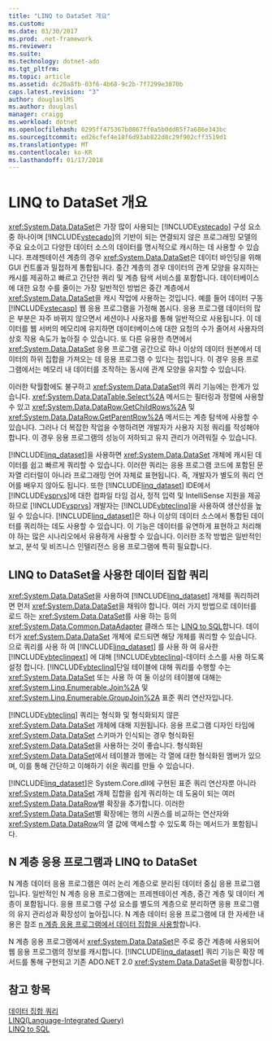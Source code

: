 ```yaml
---
title: "LINQ to DataSet 개요"
ms.custom: 
ms.date: 03/30/2017
ms.prod: .net-framework
ms.reviewer: 
ms.suite: 
ms.technology: dotnet-ado
ms.tgt_pltfrm: 
ms.topic: article
ms.assetid: dc20a8fb-03f6-4b68-9c2b-7f7299e3070b
caps.latest.revision: "3"
author: douglaslMS
ms.author: douglasl
manager: craigg
ms.workload: dotnet
ms.openlocfilehash: 0295ff475367b0867ff0a5b0dd85f7a686e343bc
ms.sourcegitcommit: ed26cfef4e18f6d93ab822d8c29f902cff3519d1
ms.translationtype: MT
ms.contentlocale: ko-KR
ms.lasthandoff: 01/17/2018
---
```

# <a name="linq-to-dataset-overview"></a>LINQ to DataSet 개요
<xref:System.Data.DataSet>은 가장 많이 사용되는 [!INCLUDE[vstecado](../../../../includes/vstecado-md.md)] 구성 요소 중 하나이며 [!INCLUDE[vstecado](../../../../includes/vstecado-md.md)]의 기반이 되는 연결되지 않은 프로그래밍 모델의 주요 요소이고 다양한 데이터 소스의 데이터를 명시적으로 캐시하는 데 사용할 수 있습니다. 프레젠테이션 계층의 경우 <xref:System.Data.DataSet>은 데이터 바인딩을 위해 GUI 컨트롤과 밀접하게 통합됩니다. 중간 계층의 경우 데이터의 관계 모양을 유지하는 캐시를 제공하고 빠르고 간단한 쿼리 및 계층 탐색 서비스를 포함합니다. 데이터베이스에 대한 요청 수를 줄이는 가장 일반적인 방법은 중간 계층에서 <xref:System.Data.DataSet>을 캐시 작업에 사용하는 것입니다. 예를 들어 데이터 구동 [!INCLUDE[vstecasp](../../../../includes/vstecasp-md.md)] 웹 응용 프로그램을 가정해 봅시다. 응용 프로그램 데이터의 많은 부분은 자주 바뀌지 않으면서 세션이나 사용자를 통해 일반적으로 사용됩니다. 이 데이터를 웹 서버의 메모리에 유지하면 데이터베이스에 대한 요청의 수가 줄어서 사용자의 상호 작용 속도가 높아질 수 있습니다. 또 다른 유용한 측면에서 <xref:System.Data.DataSet> 응용 프로그램 공간으로 하나 이상의 데이터 원본에서 데이터의 하위 집합을 가져오는 데 응용 프로그램 수 있다는 점입니다. 이 경우 응용 프로그램에서는 메모리 내 데이터를 조작하는 동시에 관계 모양을 유지할 수 있습니다.  
  
 이러한 탁월함에도 불구하고 <xref:System.Data.DataSet>의 쿼리 기능에는 한계가 있습니다. <xref:System.Data.DataTable.Select%2A> 메서드는 필터링과 정렬에 사용할 수 있고 <xref:System.Data.DataRow.GetChildRows%2A> 및 <xref:System.Data.DataRow.GetParentRow%2A> 메서드는 계층 탐색에 사용할 수 있습니다. 그러나 더 복잡한 작업을 수행하려면 개발자가 사용자 지정 쿼리를 작성해야 합니다. 이 경우 응용 프로그램의 성능이 저하되고 유지 관리가 어려워질 수 있습니다.  
  
 [!INCLUDE[linq_dataset](../../../../includes/linq-dataset-md.md)]을 사용하면 <xref:System.Data.DataSet> 개체에 캐시된 데이터를 쉽고 빠르게 쿼리할 수 있습니다. 이러한 쿼리는 응용 프로그램 코드에 포함된 문자열 리터럴이 아니라 프로그래밍 언어 자체로 표현됩니다. 즉, 개발자가 별도의 쿼리 언어를 배우지 않아도 됩니다. 또한 [!INCLUDE[linq_dataset](../../../../includes/linq-dataset-md.md)] IDE에서 [!INCLUDE[vsprvs](../../../../includes/vsprvs-md.md)]에 대한 컴파일 타임 검사, 정적 입력 및 IntelliSense 지원을 제공하므로 [!INCLUDE[vsprvs](../../../../includes/vsprvs-md.md)] 개발자는 [!INCLUDE[vbteclinq](../../../../includes/vbteclinq-md.md)]을 사용하여 생산성을 높일 수 있습니다. [!INCLUDE[linq_dataset](../../../../includes/linq-dataset-md.md)]은 하나 이상의 데이터 소스에서 통합된 데이터를 쿼리하는 데도 사용할 수 있습니다. 이 기능은 데이터를 유연하게 표현하고 처리해야 하는 많은 시나리오에서 유용하게 사용할 수 있습니다. 이러한 조작 방법은 일반적인 보고, 분석 및 비즈니스 인텔리전스 응용 프로그램에 특히 필요합니다.  
  
## <a name="querying-datasets-using-linq-to-dataset"></a>LINQ to DataSet을 사용한 데이터 집합 쿼리  
 <xref:System.Data.DataSet>을 사용하여 [!INCLUDE[linq_dataset](../../../../includes/linq-dataset-md.md)] 개체를 쿼리하려면 먼저 <xref:System.Data.DataSet>을 채워야 합니다. 여러 가지 방법으로 데이터를 로드 하는 <xref:System.Data.DataSet>를 사용 하는 등의 <xref:System.Data.Common.DataAdapter> 클래스 또는 [LINQ to SQL](../../../../docs/framework/data/adonet/sql/linq/index.md)합니다. 데이터가 <xref:System.Data.DataSet> 개체에 로드되면 해당 개체를 쿼리할 수 있습니다. 으로 쿼리를 사용 하 여 [!INCLUDE[linq_dataset](../../../../includes/linq-dataset-md.md)] 를 사용 하 여 유사한 [!INCLUDE[vbteclinqext](../../../../includes/vbteclinqext-md.md)] 에 대해 [!INCLUDE[vbteclinq](../../../../includes/vbteclinq-md.md)]-데이터 소스를 사용 하도록 설정 합니다. [!INCLUDE[vbteclinq](../../../../includes/vbteclinq-md.md)]단일 테이블에 대해 쿼리를 수행할 수는 <xref:System.Data.DataSet> 또는 사용 하 여 둘 이상의 테이블에 대해는 <xref:System.Linq.Enumerable.Join%2A> 및 <xref:System.Linq.Enumerable.GroupJoin%2A> 표준 쿼리 연산자입니다.  
  
 [!INCLUDE[vbteclinq](../../../../includes/vbteclinq-md.md)] 쿼리는 형식화 및 형식화되지 않은 <xref:System.Data.DataSet> 개체에 대해 지원됩니다. 응용 프로그램 디자인 타임에 <xref:System.Data.DataSet> 스키마가 인식되는 경우 형식화된 <xref:System.Data.DataSet>을 사용하는 것이 좋습니다. 형식화된 <xref:System.Data.DataSet>에서 테이블과 행에는 각 열에 대한 형식화된 멤버가 있으며, 이를 통해 간단하고 이해하기 쉬운 쿼리를 만들 수 있습니다.  
  
 [!INCLUDE[linq_dataset](../../../../includes/linq-dataset-md.md)]은 System.Core.dll에 구현된 표준 쿼리 연산자뿐 아니라 <xref:System.Data.DataSet> 개체 집합을 쉽게 쿼리하는 데 도움이 되는 여러 <xref:System.Data.DataRow>별 확장을 추가합니다. 이러한 <xref:System.Data.DataSet>별 확장에는 행의 시퀀스를 비교하는 연산자와 <xref:System.Data.DataRow>의 열 값에 액세스할 수 있도록 하는 메서드가 포함됩니다.  
  
## <a name="n-tier-applications-and-linq-to-dataset"></a>N 계층 응용 프로그램과 LINQ to DataSet  
 N 계층 데이터 응용 프로그램은 여러 논리 계층으로 분리된 데이터 중심 응용 프로그램입니다. 일반적인 N 계층 응용 프로그램에는 프레젠테이션 계층, 중간 계층 및 데이터 계층이 포함됩니다. 응용 프로그램 구성 요소를 별도의 계층으로 분리하면 응용 프로그램의 유지 관리성과 확장성이 높아집니다. N 계층 데이터 응용 프로그램에 대 한 자세한 내용은 참조 [n 계층 응용 프로그램에서 데이터 집합을 사용할](http://msdn.microsoft.com/library/f6ae2ee0-ea5f-4a79-8f4b-e21c115afb20)합니다.  
  
 N 계층 응용 프로그램에서 <xref:System.Data.DataSet>은 주로 중간 계층에 사용되어 웹 응용 프로그램의 정보를 캐시합니다. [!INCLUDE[linq_dataset](../../../../includes/linq-dataset-md.md)] 쿼리 기능은 확장 메서드를 통해 구현되고 기존 ADO.NET 2.0 <xref:System.Data.DataSet>을 확장합니다.  
  
## <a name="see-also"></a>참고 항목  
 [데이터 집합 쿼리](../../../../docs/framework/data/adonet/querying-datasets-linq-to-dataset.md)  
 [LINQ(Language-Integrated Query)](http://msdn.microsoft.com/library/a73c4aec-5d15-4e98-b962-1274021ea93d)  
 [LINQ to SQL](../../../../docs/framework/data/adonet/sql/linq/index.md)

